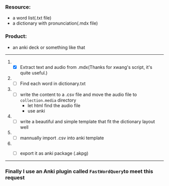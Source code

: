### Resource:

* a word list(.txt file)
* a dictionary with pronunciation(.mdx file)

### Product:

* an anki deck or something like that

-------

1. - [x] Extract text and audio from .mdx(Thanks for xwang's script, it's quite useful.)
2. - [ ] Find each word in dictionary.txt
3. - [ ] write the content to a .csv file and move the audio file to `collection.media` directory
     * let html find the audio file
     * use anki
4. - [ ] write a beautiful and simple template that fit the dictionary layout well
5. - [ ] mannually import .csv into anki template
6. - [ ] export it as anki package (.akpg)



---------

### Finally I use an Anki plugin called `FastWordQuery`to meet this request